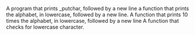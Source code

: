 A program that prints _putchar, followed by a new line
a function that prints the alphabet, in lowercase, followed by a new line.
A function that prints 10 times the alphabet, in lowercase, followed by a new line
A function that checks for lowercase character.

